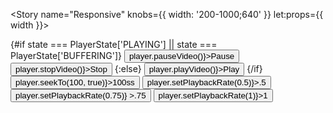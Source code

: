 <script>
  import { Story } from 'kitbook';
  import Button from '$lib/ui/Button.svelte';
  import Youtube, { PlayerState } from '$lib/media/Youtube.svelte';

  // const onPlayerReady = ({ detail }: { detail: YT.Player }) => {
  const onPlayerReady = ({ detail }) => {
    console.log('ready!');
    detail.playVideo();
    // setInterval(() => {
    //   dispatch('currentPlayTime', player.getCurrentTime());
    //   console.log(player.getCurrentTime());
    // }, 1000);
  };
</script>

<Story name="Responsive" knobs={{ width: '200-1000;640' }} let:props={{ width }}>
  <div style="width: {width}px;">
    <Youtube videoId="48gHuY4w0hY" let:player on:ready={onPlayerReady} let:state let:playbackRate>
      {#if state === PlayerState['PLAYING'] || state === PlayerState['BUFFERING']}
        <Button onclick={() => player.pauseVideo()}>Pause</Button>
        <Button onclick={() => player.stopVideo()}>Stop</Button>
      {:else}
        <Button onclick={() => player.playVideo()}>Play</Button>
      {/if}
      <Button onclick={() => player.seekTo(100, true)}>100ss</Button>
      <Button active={playbackRate === 0.5} onclick={() => player.setPlaybackRate(0.5)}>.5</Button>
      <Button active={playbackRate === 0.75} onclick={() => player.setPlaybackRate(0.75)}
        >.75</Button>
      <Button active={playbackRate === 1} onclick={() => player.setPlaybackRate(1)}>1</Button>
    </Youtube>
  </div>
</Story>

